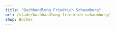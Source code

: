 ```yaml
---
title: "Buchhandlung Friedrich Schaumburg"
url: /stade/buchhandlung-friedrich-schaumburg/
shop: Bücher
---
```

